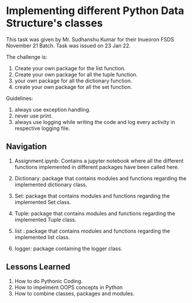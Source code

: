 
# Implementing different Python Data Structure's classes

This task was given by Mr. Sudhanshu Kumar for their 
Inueoron FSDS November 21 Batch. Task was issued on 23 Jan 22.

The challenge is:

1) Create your own package for the list function. 
2) Create your own package for all the tuple function. 
3) your own package for all the dictionary function. 
4) create your own package for all the set function. 

Guidelines:
1) always use exception handling. 
2) never use print. 
3) always use logging while writing the code and log every activity in respective logging file. 

## Navigation

1) Assignment.ipynb: Contains a jupyter notebook
where all the different functions implemented in different 
packages have been called here.

2) Dictionary: package that contains modules and functions
regarding the implemented dictionary class.

3) Set: package that contains modules and functions
regarding the implemented Set class.

4) Tuple:  package that contains modules and functions
regarding the implemented Tuple class.

5) list : package that contains modules and functions
regarding the implemented list class.

6) logger: package containing the logger class.


## Lessons Learned

1) How to do Pythonic Coding.
2) How to impelment OOPS concepts in Python
3) How to combine classes, packages and modules.


